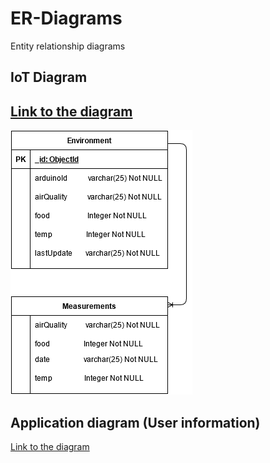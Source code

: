 # ER-Diagrams
Entity relationship diagrams

## IoT Diagram
[Link to the diagram](https://app.diagrams.net/?src=about#HFarmENV%2FER-Diagrams%2Fmaster%2FER-IoT-Diagram.drawio)
---
![IoT Diagram](https://raw.githubusercontent.com/FarmENV/ER-Diagrams/master/ER-IoT-Diagram.png)

## Application diagram (User information)
[Link to the diagram](https://app.diagrams.net/?src=about#HFarmENV%2FER-Diagrams%2Fmaster%2FER-APP-Diagram.drawio)
